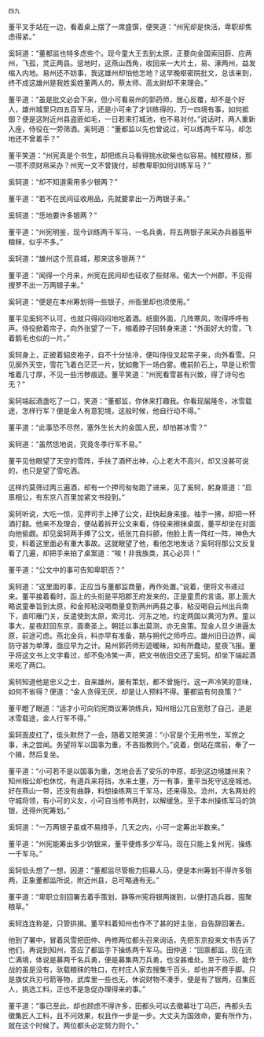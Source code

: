     四九 

   董平叉手站在一边，看着桌上摆了一席盛馔，便笑道：“州宪却是快活，卑职却焦虑得紧。”

   奚轲道：“董都监也特多虑些个。现今童大王去到太原，正要向金国索回蔚、应两州，飞孤，灵正两县。惩地时，这燕山西角，收回来一大片土，易、涿两州，益发缩入内地。易州还不妨事，我这雄州却怕他怎地？这早晚枢密院批文，总该来到，终不成这雄州是我姓奚姓董两人的，蔡太师、高太尉却不来理会。”

   董平道：“虽是批文必会下来，但小可看易州的郭药师，居心反覆，却不是个好人，雄州城里只四五百军马，还是小可来了才训练得的，万一四境有事，如何抵御？便是这附近州县盗匪如毛，一日若来打城池，也不易对付。”说话时，两人重新入座，侍役在一旁筛酒。奚轲道：“董都监以先也曾说过，可以练两千军马，却怎地还不曾着手？”

   董平笑道：“州宪真是个书生，却把练兵马看得挑水砍柴也似容易。械杖粮秣，那一项不须财帛采办？州宪一文不曾拨付，却教卑职如何训练军马？”

   奚轲道：“却不知道需用多少银两？”

   董平道：“若不在民间征收用品，先就要拿出一万两银子来。”

   奚轲道：“恁地要许多银两？”

   董平道：“州宪明鉴，现今训练两千军马，一名兵勇，将五两银子来采办兵器盔甲粮秣，似乎不多。”

   奚轲道：“雄州这个荒县城，那来这多银两？”

   董平道：“闻得一个月来，州宪在民间却也征收了些财帛。偌大一个州郡，不见得搜罗不出一万两银子来。”

   奚轲道：“便是在本州筹划得一些银子，州衙里却也须使用。”

   董平见奚轲不认可，也就只得闷闷地吃着酒。纸窗外面，几阵寒风，吹得呼呼有声。侍役掀着帘子，向外张望了一下，缩着脖子回转身来道：“外面好大的雪，飞着鹅毛也似的一片。”

   奚轲身上，正披着貂皮袍子，自不十分怯冷，便叫侍役叉起帘子来，向外看雪。只见廓外天空，雪花飞着白茫茫一片，犹如撒下一场白雾。檐前阶石上，早是让积雪堆着几寸厚，不见一些污秽痕迹。董平笑道：“州宪看雪甚有兴致，得了诗句也无？”

   奚轲端起酒盏吃了一口，笑道：“董都监，你休来打趣我。你看现届隆冬，冰雪载途，怎样行军？便是金人有意犯境，这般时候，他自行动不得。”

   董平道：“此事恐不尽然，塞外生长大的金国人民，却怕甚冰雪？”

   奚轲道：“虽然恁地说，究竟冬季行军不易。”

   董平见他眼望了天空的雪阵，手扶了酒杯出神，心上老大不高兴，却又没甚可说的，也只是望了雪吃酒。

   这样约莫筛过两三遍酒，却有一个押司匆匆跑了进来，见了奚轲，躬身禀道：“启禀相公，有东京八百里加紧文书投到。”

   奚轲听说，大吃一惊，见押司手上捧了公文，赶快起身来接。袖手一拂，却把一杯酒打翻。他来不及理会，便站着拆开公文来看，侍役来擦抹桌面，董平却坐在对面向他偷觑。却见奚轲两手捧了公文，纸张兀自抖颤，他脸上青一阵红一阵，神色大变，料着这里面必有重大事故。这就眼望了他，看他怎地发话？奚轲将那公文反复看了几遍，却把手来拍了桌案道：“唉！非我族类，其心必异！”

   董平道：“公文中的事可告知卑职否？”

   奚轲道：“这里面的事，正应当与董都监商量，再作处置。”说着，便将文书递过来。董平接着看时，函上的头衔是平阳郡王府发来的，正是童贯的言语。那上面大略说童奉旨到太原，和金邦粘没喝商量变割两州两县之事，粘没喝自云州出兵南下，直叩雁门关，反遣使到太原，索河北、河东之地，约定两国以黄河为界。童以事大，星夜赶回东京，面奏圣上。朝廷以事出莫测，亦无良策。现金人旦夕进逼太原，前途可虑。燕北金兵，料亦早有准备，期与朔代之师呼应。雄州旧日边界，闻防守甚为单薄，亟应早为之计。易州郭药师形迹暖昧，如有所蠢动，星夜飞报。董乎将这文书上文字看过，却不免冷笑一声，把文书依旧交还了奚轲。却坐下端起酒来吃了两口。

   奚轲知道他是忠义之士，自来雄州，屡有策划，都不曾施行。这一声冷笑的意味，如何不省得？便道：“金人贪得无厌，却是让人预料不得。董都监有何良策？”

   董平瞪了眼道：“适才小可向钧宪商议筹饷练兵，知州相公兀自宽慰了自己，道是冰雪载途，金人行军不得。”

   奚轲面皮红了，低头默然了一会，随着又陪笑道：“小官是个无用书生，军旅之事，未之尝闻。务望将军以国事为重，不吝指教则个。”说着，倒站在席前，奉了一个揖，然后复坐。

   董平道：“小可若不是以国事为重，怎地会丢了安乐的中原，却到这边境雄州来？知州相公却也休忧，有道兵来将挡，水来土壅，万一有事，董平当死守这座城池。好在燕山一带，还没有曲静，料想操练两三千军马，还来得及。沧州，大名两处的守城将领，有小可的义友，小可自当修书两封，以解缓急。至于本州操练军马的饷银，还得州宪筹划。”

   奚轲道：“一万两银子虽或不易措手，几天之内，小可一定筹出半数来。”

   董平道：“州宪能筹出多少饷银来，董平便练多少军马。现在只能上复州宪，操练一千军马。”

   奚轲低头想了一想，因道：“董都监尽管极力招募人马，便是本州筹划不得许多银两，正象董都监所说，附近州县，总可略通有无。”

   董平道：“卑职立刻回署去着手策划，静等州宪将银两拨到，以便打造兵器，囤聚粮草。”

   奚轲连连称是，只管拱揖。董平料着知州也作不了甚的好主张，自告辞回署去。

   他到了署中，冒着风雪把田仲、冉修两位都头召来询话，先把东京投来文书告诉了他们，再说到知州，答应了都监手下操练两千军马。田仲道：“回禀都监，现在流亡满境，体说是募两千名兵勇，便是募集两万兵勇，也没甚难处。至于马匹，能作战的虽是没有，驮载粮秣的牲口，在村庄人家去搜集千百头，却也并不费手脚。只是旗仗兵刃弓箭等物，武库里一些也无，休说财物不凑手，便是有了银两，召集匠人，挑选工料，正也不是急促办理得来的事。”

   董平道：“事已至此，却也顾虑不得许多，田都头可以去徵募壮丁马匹，冉都头去徵集匠人工料，且不问效果，权且作一步是一步。大丈夫为国效命，要有所作为，就在这个时候了。两位都头必定努力则个。”

